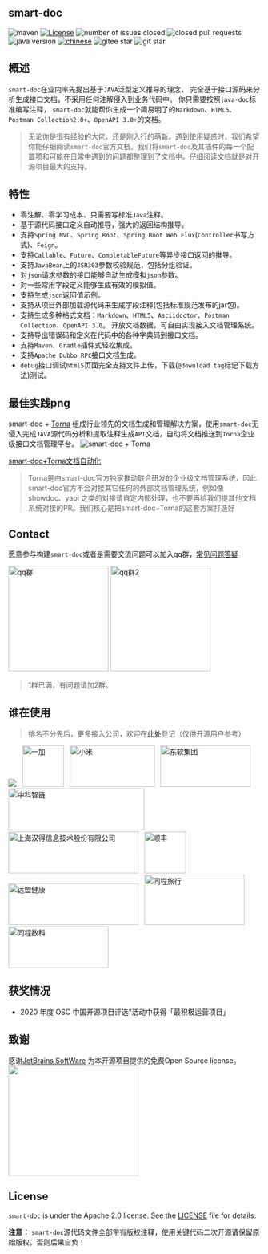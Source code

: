 ## smart-doc


![maven](https://img.shields.io/maven-central/v/com.github.shalousun/smart-doc)
[![License](https://img.shields.io/badge/license-Apache%202-green.svg)](https://www.apache.org/licenses/LICENSE-2.0)
![number of issues closed](https://img.shields.io/github/issues-closed-raw/smart-doc-group/smart-doc)
![closed pull requests](https://img.shields.io/github/issues-pr-closed/smart-doc-group/smart-doc)
![java version](https://img.shields.io/badge/JAVA-1.8+-green.svg)
[![chinese](https://img.shields.io/badge/chinese-中文文档-brightgreen)](https://smart-doc-group.github.io/#/zh-cn/)
![gitee star](https://gitee.com/smart-doc-team/smart-doc/badge/star.svg)
![git star](https://img.shields.io/github/stars/smart-doc-group/smart-doc.svg)


## 概述
`smart-doc`在业内率先提出基于`JAVA`泛型定义推导的理念， 完全基于接口源码来分析生成接口文档，不采用任何注解侵入到业务代码中。
你只需要按照`java-doc`标准编写注释， `smart-doc`就能帮你生成一个简易明了的`Markdown`、`HTML5`、`Postman Collection2.0+`、`OpenAPI 3.0+`的文档。

> 无论你是很有经验的大佬、还是刚入行的萌新。遇到使用疑惑时，我们希望你能仔细阅读`smart-doc`官方文档。我们将`smart-doc`及其插件的每一个配置项和可能在日常中遇到的问题都整理到了文档中。仔细阅读文档就是对开源项目最大的支持。


## 特性

- 零注解、零学习成本、只需要写标准`Java`注释。
- 基于源代码接口定义自动推导，强大的返回结构推导。
- 支持`Spring MVC`、`Spring Boot`、`Spring Boot Web Flux`(`Controller`书写方式)、`Feign`。
- 支持`Callable`、`Future`、`CompletableFuture`等异步接口返回的推导。
- 支持`JavaBean`上的`JSR303`参数校验规范，包括分组验证。
- 对`json`请求参数的接口能够自动生成模拟`json`参数。
- 对一些常用字段定义能够生成有效的模拟值。
- 支持生成`json`返回值示例。
- 支持从项目外部加载源代码来生成字段注释(包括标准规范发布的jar包)。
- 支持生成多种格式文档：`Markdown`、`HTML5`、`Asciidoctor`、`Postman Collection`、`OpenAPI 3.0`。 开放文档数据，可自由实现接入文档管理系统。
- 支持导出错误码和定义在代码中的各种字典码到接口文档。
- 支持`Maven`、`Gradle`插件式轻松集成。
- 支持`Apache Dubbo RPC`接口文档生成。
- `debug`接口调试`html5`页面完全支持文件上传，下载(`@download tag`标记下载方法)测试。


## 最佳实践png

smart-doc + [Torna](http://torna.cn/) 组成行业领先的文档生成和管理解决方案，使用`smart-doc`无侵入完成`JAVA`源代码分析和提取注释生成`API`文档，自动将文档推送到`Torna`企业级接口文档管理平台。
![smart-doc + Torna](https://raw.githubusercontent.com/chenqi146/smart-doc.github.io/book/_images/smart-to-torna.png)

[smart-doc+Torna文档自动化](zh-cn/diy/integrated.md)

> Torna是由smart-doc官方独家推动联合研发的企业级文档管理系统，因此smart-doc官方不会对接其它任何的外部文档管理系统，例如像showdoc、yapi 之类的对接请自定内部处理，也不要再给我们提其他文档系统对接的PR。我们核心是把smart-doc+Torna的这套方案打造好



## Contact

愿意参与构建`smart-doc`或者是需要交流问题可以加入qq群，[常见问题答疑](https://smart-doc-group.github.io/#/zh-cn/faq)

<img src="https://raw.githubusercontent.com/chenqi146/smart-doc.github.io/book/_images/smart-doc-qq.jpg" title="qq群" width="200px" height="210px"/>
<img src="https://raw.githubusercontent.com/chenqi146/smart-doc.github.io/book/_images/smart-doc-qq2.jpeg" title="qq群2" width="200px" height="210px"/>

> 1群已满，有问题请加2群。


## 谁在使用

> 排名不分先后，更多接入公司，欢迎在[此处](https://github.com/smart-doc-group/smart-doc/issues/12)登记（仅供开源用户参考）

<img src="https://raw.githubusercontent.com/chenqi146/smart-doc.github.io/book/_images/known-users/iflytek.png">
&nbsp;&nbsp;<img src="https://raw.githubusercontent.com/chenqi146/smart-doc.github.io/book/_images/known-users/oneplus.png" title="一加" width="83px" height="83px"/>
&nbsp;&nbsp;<img src="https://raw.githubusercontent.com/chenqi146/smart-doc.github.io/book/_images/known-users/xiaomi.png" title="小米" width="170px" height="83px"/>
&nbsp;&nbsp;<img src="https://raw.githubusercontent.com/chenqi146/smart-doc.github.io/book/_images/known-users/neusoft.png" title="东软集团" width="180px" height="83px"/>
&nbsp;&nbsp;<img src="https://raw.githubusercontent.com/chenqi146/smart-doc.github.io/book/_images/known-users/zhongkezhilian.png" title="中科智链" width="272px" height="83px"/>
&nbsp;&nbsp;<img src="https://www.hand-china.com/static/img/hand-logo.svg" title="上海汉得信息技术股份有限公司" width="260px" height="83px"/>
&nbsp;&nbsp;<img src="https://raw.githubusercontent.com/chenqi146/smart-doc.github.io/book/_images/known-users/shunfeng.png" title="顺丰" width="83px" height="83px"/>
&nbsp;&nbsp;<img src="https://raw.githubusercontent.com/chenqi146/smart-doc.github.io/book/_images/known-users/yuanmengjiankang.png" title="远盟健康" width="260px" height="83px"/>
&nbsp;&nbsp;<img src="https://raw.githubusercontent.com/chenqi146/smart-doc.github.io/book/_images/known-users/ly.jpeg" title="同程旅行" width="200px" height="100px"/>
&nbsp;&nbsp;<img src="https://raw.githubusercontent.com/chenqi146/smart-doc.github.io/book/_images/known-users/tcsklogo.jpeg" title="同程数科" width="200px" height="83px"/>

## 获奖情况

- 2020 年度 OSC 中国开源项目评选”活动中获得「最积极运营项目」


## 致谢
感谢[JetBrains SoftWare](https://www.jetbrains.com) 为本开源项目提供的免费Open Source license。<br/>
<img src="https://raw.githubusercontent.com/chenqi146/smart-doc.github.io/book/_images/jetbrains-variant-3.png" width="260px" height="220px"/>

## License

`smart-doc` is under the Apache 2.0 license. See the [LICENSE](https://github.com/smart-doc-group/smart-doc/blob/master/LICENSE) file for details.

**注意：** `smart-doc`源代码文件全部带有版权注释，使用关键代码二次开源请保留原始版权，否则后果自负！